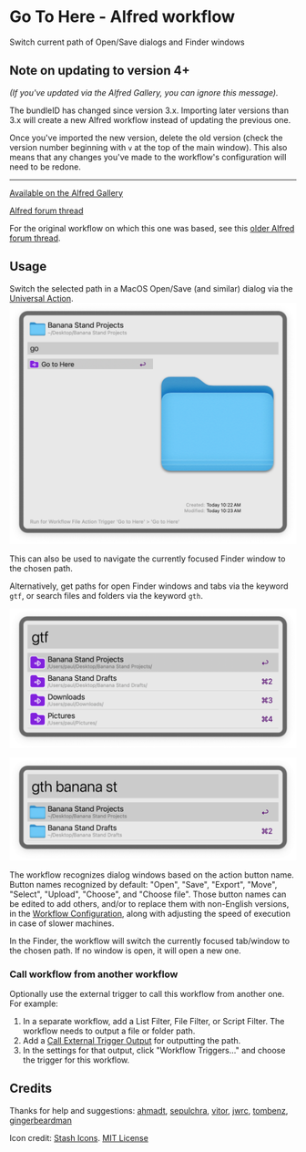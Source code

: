 # Go To Here - Alfred workflow

Switch current path of Open/Save dialogs and Finder windows

## Note on updating to version 4+

*(If you've updated via the Alfred Gallery, you can ignore this message).*

The bundleID has changed since version 3.x. Importing later versions than 3.x will create a new Alfred workflow instead of updating the previous one.

Once you've imported the new version, delete the old version (check the version number beginning with `v` at the top of the main window). This also means that any changes you've made to the workflow's configuration will need to be redone.
___

[Available on the Alfred Gallery](https://alfred.app/workflows/paulrudy/go-to-here/)

[Alfred forum thread](https://www.alfredforum.com/topic/21963-go-to-here-updated-version/)

For the original workflow on which this one was based, see this [older Alfred forum thread](https://www.alfredforum.com/topic/6013-go-to-here).

## Usage

Switch the selected path in a MacOS Open/Save (and similar) dialog via the [Universal Action](https://www.alfredapp.com/help/features/universal-actions/). 
![screenshot of Go to Here universal action](./screenshots/universal-action.png)

This can also be used to navigate the currently focused Finder window to the chosen path.

Alternatively, get paths for open Finder windows and tabs via the keyword `gtf`, or search files and folders via the keyword `gth`.

![screenshot of gtf keyword](./screenshots/gtf-keyword.png)

![screenshot of gth keyword](./screenshots/gth-keyword.png)

The workflow recognizes dialog windows based on the action button name. Button names recognized by default: "Open", "Save", "Export", "Move", "Select", "Upload", "Choose", and "Choose file". Those button names can be edited to add others, and/or to replace them with non-English versions, in the [Workflow Configuration](https://www.alfredapp.com/help/workflows/user-configuration/), along with adjusting the speed of execution in case of slower machines.

In the Finder, the workflow will switch the currently focused tab/window to the chosen path. If no window is open, it will open a new one.

### Call workflow from another workflow

Optionally use the external trigger to call this workflow from another one. For example:

1. In a separate workflow, add a List Filter, File Filter, or Script Filter. The workflow needs to output a file or folder path.
2. Add a [Call External Trigger Output](https://www.alfredapp.com/help/workflows/outputs/call-external-trigger/) for outputting the path.
3. In the settings for that output, click "Workflow Triggers..." and choose the trigger for this workflow.

## Credits

Thanks for help and suggestions: [ahmadt](https://www.alfredforum.com/profile/9334-ahmadt/), [sepulchra](https://www.alfredforum.com/profile/717-sepulchra/), [vitor](https://www.alfredforum.com/profile/1891-vitor/), [jwrc](https://www.alfredforum.com/profile/55950-jwrc/), [tombenz](https://www.alfredforum.com/profile/32208-tombenz/), [gingerbeardman](https://www.alfredforum.com/profile/1410-gingerbeardman/)

Icon credit: [Stash Icons](https://github.com/stash-ui/icons). [MIT License](https://github.com/stash-ui/icons/blob/master/LICENSE)

